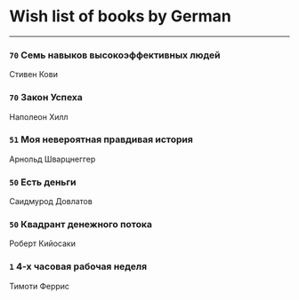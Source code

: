 # Wish list of books by German
---

### `70` Семь навыков высокоэффективных людей
Стивен Кови

### `70` Закон Успеха
Наполеон Хилл

### `51` Моя невероятная правдивая история
Арнольд Шварцнеггер

### `50` Есть деньги
Саидмурод Довлатов

### `50` Квадрант денежного потока
Роберт Кийосаки

### `1` 4-х часовая рабочая неделя
Тимоти Феррис

